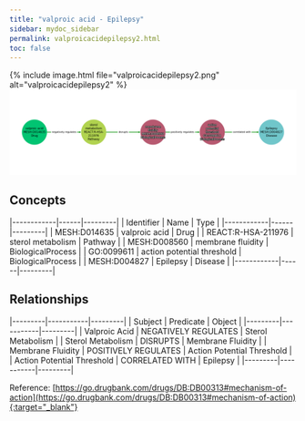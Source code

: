```yaml
---
title: "valproic acid - Epilepsy"
sidebar: mydoc_sidebar
permalink: valproicacidepilepsy2.html
toc: false 
---
```


{% include image.html file="valproicacidepilepsy2.png" alt="valproicacidepilepsy2" %}![Path Visualization](/images/valproicacidepilepsy2.png)

## Concepts

|------------|------|---------|
| Identifier | Name | Type    |
|------------|------|---------|
| MESH:D014635 | valproic acid | Drug |
| REACT:R-HSA-211976 | sterol metabolism | Pathway |
| MESH:D008560 | membrane fluidity | BiologicalProcess |
| GO:0099611 | action potential threshold | BiologicalProcess |
| MESH:D004827 | Epilepsy | Disease |
|------------|------|---------|

## Relationships

|---------|-----------|---------|
| Subject | Predicate | Object  |
|---------|-----------|---------|
| Valproic Acid | NEGATIVELY REGULATES | Sterol Metabolism |
| Sterol Metabolism | DISRUPTS | Membrane Fluidity |
| Membrane Fluidity | POSITIVELY REGULATES | Action Potential Threshold |
| Action Potential Threshold | CORRELATED WITH | Epilepsy |
|---------|-----------|---------|

Reference: [https://go.drugbank.com/drugs/DB:DB00313#mechanism-of-action](https://go.drugbank.com/drugs/DB:DB00313#mechanism-of-action){:target="_blank"}